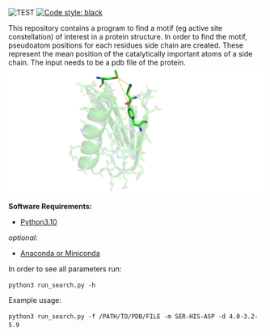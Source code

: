 ![TEST](https://github.com/ugSUBMARINE/motif-search/actions/workflows/test.yml/badge.svg)
[![Code style: black](https://img.shields.io/badge/code%20style-black-000000.svg)](https://github.com/psf/black)

This repository contains a program to find a motif (eg active site constellation) of interest in a protein structure.
In order to find the motif, pseudoatom positions for each residues side chain are created. These represent the mean position of the catalytically important atoms of a side chain.
The input needs to be a pdb file of the protein.
![alt text](https://github.com/ugSUBMARINE/motif-search/blob/master/test_data/motif_sample.png?raw=true)


**Software Requirements:**
*  [Python3.10](https://www.python.org/downloads/)

*optional:*
*  [Anaconda or Miniconda](https://docs.anaconda.com/anaconda/install/index.html)

In order to see all parameters run:

`python3 run_search.py -h`

Example usage:

`python3 run_search.py -f /PATH/TO/PDB/FILE -m SER-HIS-ASP -d 4.0-3.2-5.9` 
